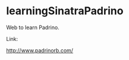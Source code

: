 learningSinatraPadrino
======================

Web to learn Padrino.

Link:

http://www.padrinorb.com/
